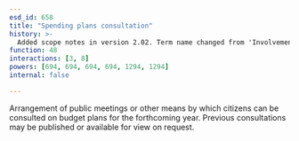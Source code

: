 ```yaml
---
esd_id: 658
title: "Spending plans consultation"
history: >-
  Added scope notes in version 2.02. Term name changed from 'Involvement with budgetary process' to 'Council - spending plans - consultation ' in version 3.00. Name changed to 'Spending plans consultation' in version 4.00.
function: 48
interactions: [3, 8]
powers: [694, 694, 694, 694, 1294, 1294]
internal: false

---
```


Arrangement of  public meetings or other means by which citizens can be consulted on budget plans for the forthcoming year.  Previous consultations may be published or available for view on request.

